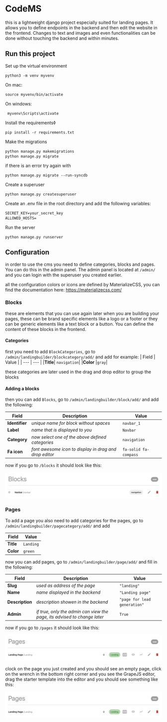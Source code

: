 # CodeMS

this is a lightweight django project especially suited for landing pages. It allows you to define endpoints in the backend and then edit the website in the frontend. Changes to text and images and even functionalities can be done without touching the backend and within minutes.

## Run this project

Set up the virtual environment

    python3 -m venv myvenv

On mac:
    
    source myvenv/bin/activate

On windows:
    
     myvenv\Scripts\activate

Install the requirements◊
    
    pip install -r requirements.txt

Make the migrations
    
    python manage.py makemigrations
    python manage.py migrate

if there is an error try again with

    python manage.py migrate --run-syncdb

Create a superuser
    
    python manage.py createsuperuser

Create an .env file in the root directory and add the following variables:

    SECRET_KEY=your_secret_key
    ALLOWED_HOSTS=

Run the server
        
    python manage.py runserver
        
## Configuration

in order to use the cms you need to define categories, blocks and pages. You can do this in the admin panel. The admin panel is located at `/admin/` and you can login with the superuser you created earlier.

all the configuration colors or icons are defined by MaterializeCSS, you can find the documentation here: https://materializecss.com/

### Blocks

these are elements that you can use again later when you are building your pages, these can be brand specific elements like a logo or a footer or they can be generic elements like a text block or a button. You can define the content of these blocks in the frontend.

#### Categories

first you need to add `BlockCategories`, go to `/admin/landingbuilder/blockcategory/add/` and add
for example:
| Field | Value |
| --- | --- | 
|**Title**| `navigation`|
|**Color** |`gray`|

these categories are later used in the drag and drop editor to group the blocks

#### Adding a blocks

then you can add `Blocks`, go to `/admin/landingbuilder/block/add/` and add the following:

| Field | Description | Value |
| --- | --- | --- |
|**Identifier**| *unique name for block without spaces*| `navbar_1` |
|**Label**| *name that is displayed to you*| `Navbar`|
|**Category**| *now select one of the above defined categories*| `navigation`|
|**Fa icon**| *font awesome icon to display in drag and drop editor*| `fa-solid fa-compass`|

now if you go to `/blocks` it should look like this:

![](https://github.com/Joshua-M-Schmidt/CodeMS/blob/main/screenshots/blocks.png?raw=true)

### Pages

To add a page you also need to add categories for the pages, go to `/admin/landingbuilder/pagecategory/add/` and add

| Field | Value |
| --- | --- | 
|**Title** | `Landing`| 
|**Color**| `green`|

now you can add pages, go to `/admin/landingbuilder/page/add/` and fill in the following:

| Field | Description | Value |
| --- | --- | --- |
|**Slug** |*used as address of the page*| `"landing"`|
|**Name** |*name displayed in the backend*| `"Landing page"`|
|**Description** |*description showen in the backend*| `"page for lead generation"`|
|**Admin** |*if true, only the admin can view the page, its advised to change later*| `True`|

now if you go to `/pages` it should look like this:

![](https://github.com/Joshua-M-Schmidt/CodeMS/blob/main/screenshots/pages.png?raw=true)

clock on the page you just created and you should see an empty page, click on the wrench in the bottom right corner and you see the GrapeJS editor, drag the starter template into the editor and you should see something like this:

![](https://github.com/Joshua-M-Schmidt/CodeMS/blob/main/screenshots/pages.png?raw=true)